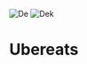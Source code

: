 ![De](https://user-images.githubusercontent.com/91624026/154536302-e83f6994-b0ad-4fc1-81cb-4b8321fb356c.jpg)
![Dek](https://user-images.githubusercontent.com/91624026/154536311-490f770d-ae17-4c69-a6a7-9ff13ae7fed7.jpg)

# Ubereats
